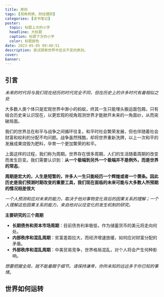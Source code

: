 ```yaml
---
title: 原则
tags: [视角转换，财经理财]
categories: [读书笔记]
poster:
  topic: 标题上方的小字
  headline: 大标题
  caption: 标题下方的小字
  color: 标题颜色
date: 2023-05-05 09:40:51
description: 尝试探索世界中亘古不变的原则。
cover:
banner:
---
```


## 引言

*未来的时代将与我们现在经历的时代完全不同，但在历史上的许多时代有着相似之处*



大多数人类个体只是宏观世界中渺小的蚂蚁，终其一生只能埋头搬运面包屑。只有结合历史来认识现在，以更宏观的视角观测世界才能掀开未来的一角面纱，从而突破局面。

我们的世界总在和平与战争之间循环往复。和平时社会繁荣发展，但也伴随着社会财富和权利的分配不均问题。战争虽然残酷，却将世界重新洗牌，以上一次和平的发展成果烧毁为肥料，孕育一个更加繁荣的和平。

上面这样的过程，我们称为周期。世界存在很多周期，人们的生活随着周期的改变而发生巨变。我们需要认识到：**从一个极端到另外一个极端并不是例外，而是世界的常态**。

**周期是宏大的，人生是短暂的，许多人一生只能经历一个辉煌或者一个萧条。因此历史是我们预测时期改变的重要工具，我们现在面临的未来可能与大多数人所预期的情况相差很大**



*一个人预测和应对未来的能力，取决于他对事物变化背后的因果关系的理解；一个人理解这些因果关系的能力，来自他对以往变化的发生机制的研究。*



**主要研究的三个周期**

* **长期债务和资本市场周期**：目前债务利率极低，作为储蓄货币的美元将走向何处。
* **内部秩序和混乱周期**：贫富差距拉大，而经济增速放缓，如何应对财富分配的矛盾。
* **外部秩序和混乱周期**：中美贸易竞争，世界格局混乱，对个人将会产生何种影响。



*想要把握全局，就不能着眼于细节。请保持谦卑，你所未知的远远多于你已知的事情*。



## 世界如何运转

